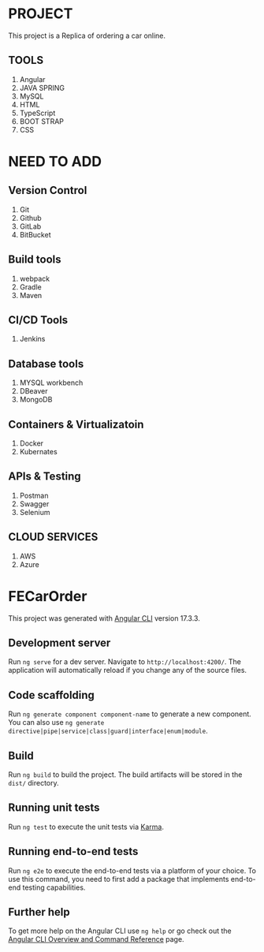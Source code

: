 # PROJECT

This project is a Replica of ordering a car online.

## TOOLS
1) Angular 
2) JAVA SPRING
3) MySQL
4) HTML
5) TypeScript
6) BOOT STRAP
7) CSS

# NEED TO ADD
## Version Control
1) Git
2) Github
3) GitLab
4) BitBucket

## Build tools
1) webpack
2) Gradle
3) Maven

## CI/CD Tools
1) Jenkins

## Database tools
1) MYSQL workbench
2) DBeaver
3) MongoDB

## Containers & Virtualizatoin 
1) Docker
2) Kubernates

## APIs & Testing
1) Postman
2) Swagger
3) Selenium

## CLOUD SERVICES
1) AWS 
2) Azure

# FECarOrder

This project was generated with [Angular CLI](https://github.com/angular/angular-cli) version 17.3.3.

## Development server

Run `ng serve` for a dev server. Navigate to `http://localhost:4200/`. The application will automatically reload if you change any of the source files.

## Code scaffolding

Run `ng generate component component-name` to generate a new component. You can also use `ng generate directive|pipe|service|class|guard|interface|enum|module`.

## Build

Run `ng build` to build the project. The build artifacts will be stored in the `dist/` directory.

## Running unit tests

Run `ng test` to execute the unit tests via [Karma](https://karma-runner.github.io).

## Running end-to-end tests

Run `ng e2e` to execute the end-to-end tests via a platform of your choice. To use this command, you need to first add a package that implements end-to-end testing capabilities.

## Further help

To get more help on the Angular CLI use `ng help` or go check out the [Angular CLI Overview and Command Reference](https://angular.io/cli) page.

